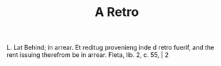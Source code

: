 ---
title: A Retro
permalink: "/definitions/a-retro.html"
body: L. Lat Behind; in arrear. Et reditug provenieng inde d retro fuerif, and the
  rent issuing therefrom be in arrear. Fleta, lib. 2, c. 55, | 2
published_at: '2018-07-07'
layout: post
---